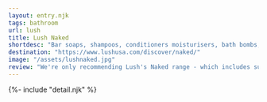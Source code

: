 ```yaml
---
layout: entry.njk
tags: bathroom
url: lush
title: Lush Naked
shortdesc: "Bar soaps, shampoos, conditioners moisturisers, bath bombs, facial cleansers, bubble baths and more."
destination: "https://www.lushusa.com/discover/naked/"
image: "/assets/lushnaked.jpg"
review: "We're only recommending Lush's Naked range - which includes such a huge variety of scents and forumlas that you're bound to find something you like in their bar-based range of body soaps and bath products. If you buy online, with or without subscription, they ship everything to you with compostable materials. We're not recommending anything outside of this very large range because they're sold in plastic that needs to be returned to the store for reuse."
---
```

{%- include "detail.njk" %}

